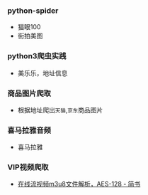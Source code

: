 ### python-spider
- 猫眼100
- 街拍美图

### python3爬虫实践
- 美乐乐，地址信息

### 商品图片爬取
- 根据地址爬出`天猫`,`京东`商品图片

### 喜马拉雅音频

- 喜马拉雅

### VIP视频爬取

- [在线流视频m3u8文件解析，AES-128 - 简书](https://www.jianshu.com/p/dee16407a776)



